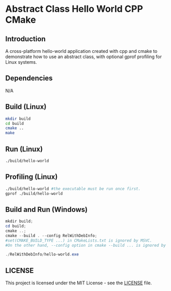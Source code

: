 # Abstract Class Hello World CPP CMake

## Introduction
A cross-platform hello-world application created with cpp and cmake 
to demonstrate how to use an abstract class, 
with optional gprof profiling for Linux systems.

## Dependencies
N/A

## Build (Linux)
```bash
mkdir build
cd build
cmake ..
make
```

## Run (Linux)
```bash
./build/hello-world
```

## Profiling (Linux)
```bash
./build/hello-world #the executable must be run once first.
gprof ./build/hello-world
```

## Build and Run (Windows)
```powershell
mkdir build;
cd build;
cmake ..;
cmake --build . --config RelWithDebInfo; 
#set(CMAKE_BUILD_TYPE ...) in CMakeLists.txt is ignored by MSVC. 
#On the other hand, --config option in cmake --build ... is ignored by GCC.

./RelWithDebInfo/hello-world.exe
```

## LICENSE

This project is licensed under the MIT License - see the
[LICENSE](LICENSE) file.